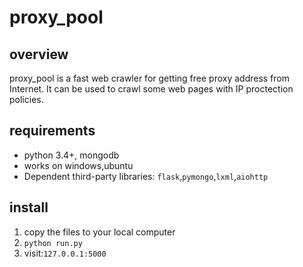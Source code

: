 # proxy_pool
## overview
proxy_pool is a fast web crawler for getting free proxy address from Internet.
It can be used to crawl some web pages with IP proctection policies.

## requirements
- python 3.4+, mongodb
- works on windows,ubuntu
- Dependent third-party libraries: `flask`,`pymongo`,`lxml`,`aiohttp`
## install
1. copy the files to your local computer
2. `python run.py`
3. visit:`127.0.0.1:5000`
